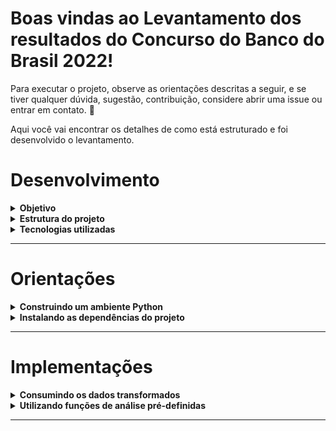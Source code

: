 # Boas vindas ao **Levantamento dos resultados do Concurso do Banco do Brasil 2022!**

Para executar o projeto, observe as orientações descritas a seguir, e se tiver qualquer dúvida, sugestão, contribuição, considere abrir uma issue ou entrar em contato. 🚀

Aqui você vai encontrar os detalhes de como está estruturado e foi desenvolvido o levantamento.

# Desenvolvimento


<details>
  <summary><strong>Objetivo</strong></summary><br />

  O **objetivo** é fazer a extração e tratamento dos dados do resultado final do concurso para o cargo de Agente Comercial, **um arquivo pdf**, limpando e transformando os dados em **csv**, gerando **interface de visualização** através do pivottablejs e habilitando análise dos dados com algumas **funções de análise pré definidas**.

  Para isso, **foi consultado no site da Cesgranrio**, banca organizadora do concurso, o resultado final divulgado em 14 de julho de 2023 ([TAC - Agente Comercial](https://www.cesgranrio.org.br/pdf/bb0122/BB0122_TAC_13062023_AGENTE_COMERCIAL.pdf)).

  ---

</details>

<details>
  <summary><strong>Estrutura do projeto</strong></summary><br />

  * **Na pasta [src](src) estão os diretórios:**
    * **[data](src/data)** com o arquivo de origem dos dados do resultado do concurso.
    * **[notebooks](src/notebooks)** com os notebooks que executam a extração, tratamento e disponibilização dos dados trabalhados **([transformation](src/notebooks/transformation.ipynb))**, e o código que constrói algumas funções pré definidas para análise descritiva dos dados **([analysis](src/notebooks/analysis.ipynb))**.
  * **Na pasta views estão os arquivos:**
    * **([bb_2023_report.csv](views/bb_2023_report.csv))**, csv gerado com o consumo dos dados; 
    * **([bb_2023_views.html](views/bb_2023_views.html))**, arquivo html que permite a visualização gráfica dos dados em uma página web.

  ---

</details>

<details>
  <summary><strong>Tecnologias utilizadas</strong></summary><br />

  O projeto foi desenvolvido em Python, com o script de ETL construído em Jupyter Notebook através da [extensão Jupyter do Vs Code](https://marketplace.visualstudio.com/items?itemName=ms-toolsai.jupyter)*.

  Para o processamento dos dados, essas foram as bibliotecas utilizadas:

  * **[Pandas](https://pandas.pydata.org/):**
    * Ferramenta open source focada na facilidade para manipulação e análise de dados, totalmente integrada com a linguagem python
  * **[Pivot Table JS](https://github.com/nicolaskruchten/jupyter_pivottablejs):**
    * Módulo para o jupyter notebook que cria uma interface gráfica para trabalhar com tabelas dinâmicas.
  * **[Plotly](https://plotly.com/python/):**
    * Biblioteca python para construção de gráficos interativos e de qualidade.
  * **[Tabula](https://tabula-py.readthedocs.io/en/latest/):**
    * É uma pacote adaptando para o python a biblioteca **tabula-java**, usado na leitura de tabelas PDF, convertendo-as por padrão em pandas dataframe.

  *No arquivo de dependências [dev-requirements.txt](dev-requirements.txt) é listada a versão compatível com o projeto da biblioteca **jupyter**. Caso prefira utilizá-lo localmente, apague a hashtag (#) em **_#jupyter==1.0.0_** antes da instalação das dependências demonstrada abaixo.

</details>

---
    
# Orientações

<details>
  <summary><strong>Construindo um ambiente Python</strong></summary><br />

  Para controlar o impacto da instalação das dependências do projeto, recomenda-se fortemente a construção de um ambiente python, que encapsula as instalações feitas.

  Com o python instalado na sua máquina, abra o terminal dentro da pasta clonada do projeto **concurso_bb_2022**, e execute o seguinte comando:

  `python3 -m venv concurso_bb_2022`

  Para ativar o ambiente no terminal, execute o seguinte comando:

  `source concurso_bb_2022/bin/activate` **(para terminal Linux ou Mac)**

  ou

  `source concurso_bb_2022\bin\activate` **(para terminal Windows)**

  ---

</details>

<details>
  <summary><strong>Instalando as dependências do projeto</strong></summary><br />

  O arquivo dev-requirements lista as dependências utilizadas na construção desse projeto (versões das bibliotecas) e que devem ser instaladas para execução do código. 
  Tendo o python e o pacote pip instalado na sua máquina e após a ativação do ambiente python caso tenha feito, navegue via terminal até o diretório onde foi clonado o projeto, abra a pasta **concurso_bb_2022** e execute o seguinte comando:

  `pip install -r dev-requirements.txt` 

  Com a instalação feita, é possível executar o notebook de análise para gerar as estatísticas do seu interesse.

</details>

---

# Implementações

<details>
  <summary><strong>Consumindo os dados transformados</strong></summary><br />

  Como resultado da transformação, foram gerados os arquivos [**bb_2023_report.csv**](views/bb_2023_report.csv) e [**bb_2023_views.html**](views/bb_2023_views.html) que tem respectivamente os dados limpos e uma interface gráfica para exploração dos resultados.

  **Ps:** O arquivo **bb_2023_report.csv** é separado por ponto e vírgula ( ; ). Considerar essa estrutura para consumo do arquivo.

  ---

</details>

<details>
  <summary><strong>Utilizando funções de análise pré-definidas</strong></summary><br />   

  O notebook [analysis.ipynb](src/notebooks/analysis.ipynb) implementa funções de análise descritiva dos dados e exemplifica seu uso. 
  
  A descrição das funções são apresentadas abaixo:

  * ## **Análise dos dados:**

    * **Imagem 01 - Estatísticas por coluna.**
    ![column_stats_by_uf](src/public/column_stats_by_uf.png)

    * **Imagem 02 - Estatísticas por estado.**
    ![uf_stats](src/public/uf_stats.png)

    * **Imagem 03 - Estatísticas por região.**
    ![region_stats](src/public/region_stats.png)

  * ## **Visualização dos dados:**

    * **Imagem 04 - Visualização por coluna.**
    ![column_histogram](src/public/column_histogram.png)

    * **Imagem 05 - Visualização por estado.**
    ![uf_histogram](src/public/uf_histogram.png)

    * **Imagem 06 - Visualização por região.**
    ![region_histogram](src/public/region_histogram.png)

</details>

---
